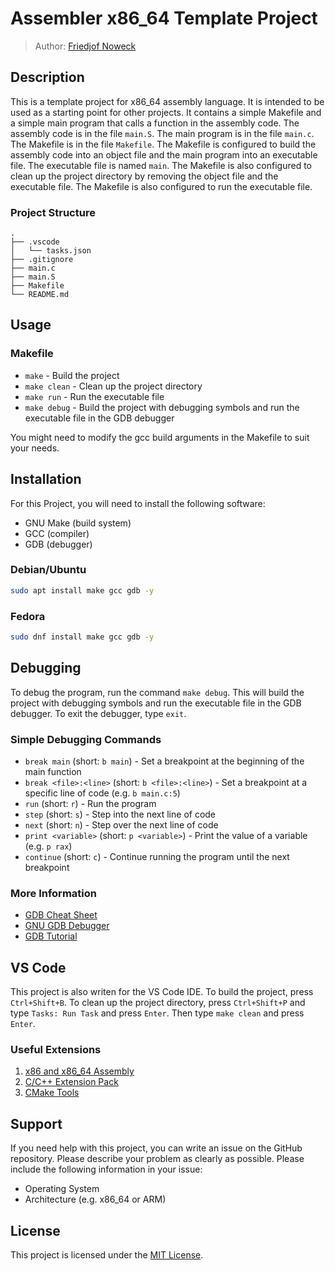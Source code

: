 # Assembler x86_64 Template Project
> Author: [Friedjof Noweck](https://github.com/Friedjof)
## Description
This is a template project for x86_64 assembly language. It is intended to be used as a starting point for other projects. It contains a simple Makefile and a simple main program that calls a function in the assembly code. The assembly code is in the file `main.S`. The main program is in the file `main.c`. The Makefile is in the file `Makefile`. The Makefile is configured to build the assembly code into an object file and the main program into an executable file. The executable file is named `main`. The Makefile is also configured to clean up the project directory by removing the object file and the executable file. The Makefile is also configured to run the executable file.

### Project Structure
```text
.
├── .vscode
│   └── tasks.json
├── .gitignore
├── main.c
├── main.S
├── Makefile
└── README.md
```

## Usage
### Makefile
* `make` - Build the project
* `make clean` - Clean up the project directory
* `make run` - Run the executable file
* `make debug` - Build the project with debugging symbols and run the executable file in the GDB debugger

You might need to modify the gcc build arguments in the Makefile to suit your needs.

## Installation
For this Project, you will need to install the following software:
* GNU Make (build system)
* GCC (compiler)
* GDB (debugger)

### Debian/Ubuntu
```bash
sudo apt install make gcc gdb -y
```

### Fedora
```bash
sudo dnf install make gcc gdb -y
```

## Debugging
To debug the program, run the command `make debug`. This will build the project with debugging symbols and run the executable file in the GDB debugger. To exit the debugger, type `exit`.

### Simple Debugging Commands
* `break main` (short: `b main`) - Set a breakpoint at the beginning of the main function
* `break <file>:<line>` (short: `b <file>:<line>`) - Set a breakpoint at a specific line of code (e.g. `b main.c:5`)
* `run` (short: `r`) - Run the program
* `step` (short: `s`) - Step into the next line of code
* `next` (short: `n`) - Step over the next line of code
* `print <variable>` (short: `p <variable>`) - Print the value of a variable (e.g. `p rax`)
* `continue` (short: `c`) - Continue running the program until the next breakpoint

### More Information
* [GDB Cheat Sheet](https://darkdust.net/files/GDB%20Cheat%20Sheet.pdf)
* [GNU GDB Debugger](https://www.gnu.org/software/gdb/)
* [GDB Tutorial](https://www.cs.cmu.edu/~gilpin/tutorial/)

## VS Code
This project is also writen for the VS Code IDE. To build the project, press `Ctrl+Shift+B`. To clean up the project directory, press `Ctrl+Shift+P` and type `Tasks: Run Task` and press `Enter`. Then type `make clean` and press `Enter`.

### Useful Extensions
1. [x86 and x86_64 Assembly](https://marketplace.visualstudio.com/items?itemName=13xforever.language-x86-64-assembly)
2. [C/C++ Extension Pack](https://marketplace.visualstudio.com/items?itemName=ms-vscode.cpptools-extension-pack)
3. [CMake Tools](https://marketplace.visualstudio.com/items?itemName=ms-vscode.cmake-tools)

## Support
If you need help with this project, you can write an issue on the GitHub repository. Please describe your problem as clearly as possible. Please include the following information in your issue:
* Operating System
* Architecture (e.g. x86_64 or ARM)

## License
This project is licensed under the [MIT License](https://mit-license.org/).